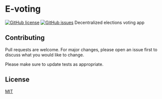 # E-voting 
[![GitHub license](https://img.shields.io/github/license/ricardmarsalcastan/e-voting?color=red)](https://github.com/ricardmarsalcastan/e-voting/blob/master/LICENSE) [![GitHub issues](https://img.shields.io/github/issues/ricardmarsalcastan/e-voting)](https://github.com/ricardmarsalcastan/e-voting/issues) 
Decentralized elections voting app

## Contributing
Pull requests are welcome. For major changes, please open an issue first to discuss what you would like to change.

Please make sure to update tests as appropriate.

## License
[MIT](https://choosealicense.com/licenses/mit/)
